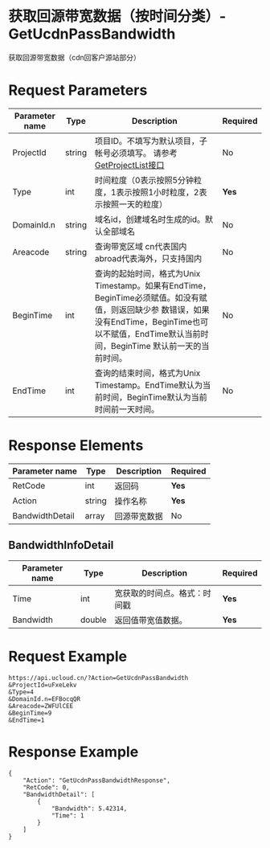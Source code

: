 # 获取回源带宽数据（按时间分类）-GetUcdnPassBandwidth

获取回源带宽数据（cdn回客户源站部分）

# Request Parameters
|Parameter name|Type|Description|Required|
|---|---|---|---|
|ProjectId|string|项目ID。不填写为默认项目，子帐号必须填写。 请参考[GetProjectList接口](../summary/get_project_list.html)|No|
|Type|int|时间粒度（0表示按照5分钟粒度，1表示按照1小时粒度，2表示按照一天的粒度）|**Yes**|
|DomainId.n|string|域名id，创建域名时生成的id。默认全部域名|No|
|Areacode|string|查询带宽区域 cn代表国内 abroad代表海外，只支持国内|No|
|BeginTime|int|查询的起始时间，格式为Unix Timestamp。如果有EndTime，BeginTime必须赋值。如没有赋值，则返回缺少参 数错误，如果没有EndTime，BeginTime也可以不赋值，EndTime默认当前时间，BeginTime 默认前一天的当前时间。|No|
|EndTime|int|查询的结束时间，格式为Unix Timestamp。EndTime默认为当前时间，BeginTime默认为当前时间前一天时间。|No|

# Response Elements
|Parameter name|Type|Description|Required|
|---|---|---|---|
|RetCode|int|返回码|**Yes**|
|Action|string|操作名称|**Yes**|
|BandwidthDetail|array|回源带宽数据|No|

## BandwidthInfoDetail
|Parameter name|Type|Description|Required|
|---|---|---|---|
|Time|int|宽获取的时间点。格式：时间戳|**Yes**|
|Bandwidth|double|返回值带宽值数据。|**Yes**|

# Request Example
```
https://api.ucloud.cn/?Action=GetUcdnPassBandwidth
&ProjectId=uFxeLekv
&Type=4
&DomainId.n=EFBocqQR
&Areacode=ZWFUlCEE
&BeginTime=9
&EndTime=1
```

# Response Example
```
{
    "Action": "GetUcdnPassBandwidthResponse", 
    "RetCode": 0, 
    "BandwidthDetail": [
        {
            "Bandwidth": 5.42314, 
            "Time": 1
        }
    ]
}
```

